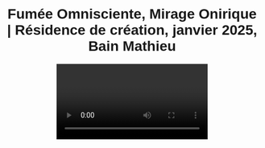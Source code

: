<html lang="fr">
 <head>
 <meta charset="UTF-8">
 <meta name="viewport" content="width=device-width, initial-scale=1.0">
 <title>Félix-Antoine Coutu</title>
 <style>
    body {
        font-family: Arial, sans-serif;
        text-align: center;
        padding: 10px;
    }
    .video-container {
       position: relative;
       display: inline-block;
    }
    video {
       width: 100%;
       max-width: 2000px;
    }
    .btn-video {
        position: absolute;
        top: 10px;
        left: 10%;
        transform: translateX(-50%);
        background-color: #433d69;
        color: white;
        padding: 10px 20px;
        border: none;
        font-size: 14px;
        cursor: pointer;
        border-radius: 5px;
        opacity: 0.8;
        transition: opacity 0.3s, background-color 0.3s;
        z-index: 10;
        text-align: left;
    }
    .btn-video:hover {
        opacity: 1;
    }
    .btn-salle1 {
        background-color: #194f18;
    }
    .btn-salle2 {
        background-color: #433d69;
    }
 </style>
 </head>
 <body>
 
 <h1 class="titre-1">Fumée Omnisciente, Mirage Onirique | Résidence de création, janvier 2025, Bain Mathieu</h1>
 
 <div class="video-container">
    <video id="video" controls autoplay>
    <video id="video" controls>
       <source src="https://dl.dropboxusercontent.com/scl/fi/vn856dku4ckgm35azhbz1/Fumee-Omnisciente-Mirage-Onirique02.mp4?rlkey=khuru1f6c5woeclemz1ai9rlz&st=pksoqe29&raw=1" type="video/mp4">    
       Votre navigateur ne prend pas en charge la vidéo HTML5.
    </video>
    <button id="btnBascule" class="btn-video">Audio salle de droite</button>
 </div>
 
 <audio id="audioSalle1" loop>
    <source src="https://www.dropbox.com/scl/fi/5y2aka0keombw6ha0ltg4/FOMO_Audio_Perfo-res-Bain-Mathieu.wav?rlkey=bjy3ssu3mofyg2m5jgvbvwmgl&st=9brcjj0g&raw=1" type="audio/wav">
 </audio>
 
 <audio id="audioSalle2" loop>
    <source src="audio_salle2.mp3" type="audio/mp3">
 </audio>
 
 <script>
     var video = document.getElementById("video");
     var audioSalle1 = document.getElementById("audioSalle1");
     var audioSalle2 = document.getElementById("audioSalle2");
     var btnBascule = document.getElementById("btnBascule");
 
     var audioActif = audioSalle2;
     btnBascule.classList.add("btn-salle2");
 
     video.addEventListener("play", function() {
         if (audioActif.paused) {
             audioActif.currentTime = video.currentTime;
             audioActif.play();
         }
     });
 
     video.addEventListener("pause", function() {
         audioActif.pause();
     });
 
     video.addEventListener("timeupdate", function() {
         if (!video.paused) {
             audioActif.currentTime = video.currentTime;
         }
     });
 
     video.addEventListener("seeked", function() {
         audioActif.currentTime = video.currentTime;
     });
 
     btnBascule.addEventListener("click", function() {
         if (audioActif === audioSalle1) {
             audioSalle1.muted = true;
             audioSalle2.muted = false;
             audioActif = audioSalle2;
             btnBascule.textContent = "Audio salle de droite";
             btnBascule.classList.remove("btn-salle1");
             btnBascule.classList.add("btn-salle2");
         } else {
             audioSalle1.muted = false;
             audioSalle2.muted = true;
             audioActif = audioSalle1;
             btnBascule.textContent = "Audio salle de gauche";
             btnBascule.classList.remove("btn-salle2");
             btnBascule.classList.add("btn-salle1");
         }
 
         audioActif.currentTime = video.currentTime;
         if (!video.paused) {
             audioActif.play();
         }
     });
 
     // Fonction pour forcer le bouton en mode plein écran
     function adjustButtonInFullscreen() {
         btnBascule.style.zIndex = "9999"; // Force z-index élevé en mode plein écran
     }
 
     // Fonction pour réinitialiser le bouton lorsque l'on quitte le plein écran
     function resetButtonAfterFullscreen() {
         btnBascule.style.zIndex = "10"; // Réinitialise le z-index lorsque l'on quitte le plein écran
     }
 
     // Rendre le bouton visible et ajuster le z-index en mode plein écran
     document.addEventListener("fullscreenchange", function() {
         if (document.fullscreenElement) {
             adjustButtonInFullscreen();  // Le bouton devient visible avec z-index élevé
         } else {
             resetButtonAfterFullscreen();  // Réinitialisation du z-index
         }
     });
 
     document.addEventListener("webkitfullscreenchange", function() {
         if (document.webkitFullscreenElement) {
             adjustButtonInFullscreen();  // Le bouton devient visible avec z-index élevé
         } else {
             resetButtonAfterFullscreen();  // Réinitialisation du z-index
         }
     });

     // L'utilisateur peut activer le plein écran manuellement en cliquant sur la vidéo
     video.addEventListener("click", function() {
         if (video.requestFullscreen) {
             video.requestFullscreen();
         } else if (video.webkitRequestFullscreen) { // Safari
             video.webkitRequestFullscreen();
         }
     };
     });
 
 </script>
 </body>
 </html>
